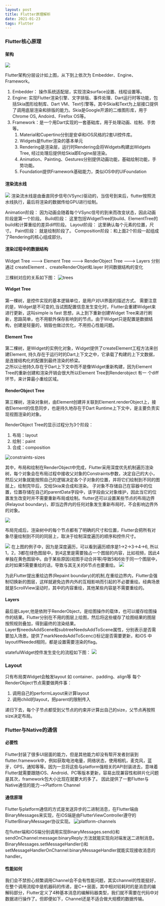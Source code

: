 ```yaml
---
layout: post
title: Flutter原理解析
date: 2021-01-23
tags: Flutter
---
```


###  Flutter核心原理
#### 架构

![](http://image.smartjames.cn/mweb/20210123/16113907879588.png)

Flutter架构分层设计如上图，从下到上依次为 Embedder、Engine、Framework。
1. Embedder： 操作系统适配层，实现渲染surface设置、线程设置等。
2. Engine: 实现Flutter渲染引擎、文字排版、事件处理、Dart运行时等功能，包括Skia图形绘制库、Dart VM、Text引擎等。其中Skia和Text为上层接口提供了调用底层渲染和排版的能力。Skia是Google开源的二维图形库，用于Chrome OS, Andoird、Firefox OS等。
3. Framework：是一个用Dart实现的一套基础库，用于处理动画、绘制、手势等。
    1. Material和Cupertino分别是安卓和iOS风格的2套UI控件库。
    2. Widgets是flutter渲染的基本单元
    3. Rendering是渲染层，运行时Rendering会将Widgets构建出Widgets Tree, 经过处理后提供给Skia即Engine层渲染。
    4. Animation、Painting、Gestures分别提供动画功能，基础绘制功能，手势功能。
    5. Foundation提供Framework基础能力，类似iOS中的UIFoundation

#### 渲染流水线
![](http://image.smartjames.cn/mweb/20210124/16114180611048.png)
渲染流水线是由垂直同步信号(VSync)驱动的，当信号到来后，flutter按照流水线执行，最后将渲染的数据传给GPU进行绘制。

Animation阶段： 因为动画会随着每个VSync信号的到来而改变状态，因此动画阶段是第一个阶段。
Build阶段： 这里包括WidgetTree的build、ElementTree的build和计算重绘的差异diff阶段。 
Layout阶段： 这里确认每个元素的位置，尺寸。
Paint阶段： 就是绘制阶段了。
Composition阶段：和上面2个阶段一起组成了Rendering的核心组成部分。

#### 渲染过程中的数据结构

Widget Tree ---> Element Tree ---> RenderObject Tree ---> Layers
分别通过 createElement 、createRenderObjet和.layer 时间数据结构的变化

三棵树对应的关系如下图：
![trees](http://image.smartjames.cn/mweb/20210124/16114633031322.png)

#### Widget Tree
第一棵树，是控件实现的基本逻辑单位，是用户对UI界面的描述方式。
需要注意的是，Widget是不可变的,当试图配置信息发生变化时，Flutter会重建Widget来进行更新，这叫simple is fast 思想，从上到下重新创建Widget Tree来进行刷新，思路简单，也不用额外保存影响到的节点。由于Widget只是配置是数据结构，创建是轻量的，销毁也做过优化，不用担心性能问题。

#### Element Tree
第二棵树，是Widget的实例化对象，Widget提供了createElement工程方法来创建Element, 持久存在于运行时的Dart上下文之中，它承载了构建的上下文数据，是连接结构化的配置到最终渲染的桥梁。  
之所以让他持久存在于Dart上下文中而不是像Widget重新构建，因为Element Tree的重新创建和渲染开销会很大所以Element Tree到Renderobject 有一 个diff环节，来计算最小重绘区域。  

#### RenderObject Tree
第三棵树，渲染对象树，由Element创建并关联到Element.renderObject上，接收Element的信息同步，也是持久地存在于Dart Runtime上下文中，是主要负责实现视图渲染的对象。

RenderObject Tree的显示过程分为3个阶段：
1. 布局：layout
2. 绘制：paint
3. 合成：composition

![constraints-sizes](http://image.smartjames.cn/mweb/20210125/16115434865809.png)

其中，布局和绘制在RenderObject中完成，Flutter采用深度优先机制遍历渲染树，每个对象会在布局过程中接收父对象的Constraints参数，决定自己的大小，然后父对象就能按照自己的逻辑决定各个子对象的位置，并将它们绘制到不同的图层上，绘制完毕后，交给Skia来合成和渲染。
子对象不存储自己在容器中的位置，位置存储在自己的parentData字段中，该字段由父对象维护，因此当它的位置发生改变时并不需要重新布局或绘制。flutter还可以设置某些节点的布局边界(Relayout boundary)，即当边界内的任何对象发生重新布局时，不会影响边界外的对象。

![](http://image.smartjames.cn/mweb/20210125/16115438356224.png)

布局完成后，渲染树中的每个节点都有了明确的尺寸和位置，Flutter会把所有对象尽量绘制到不同的同层上，取决于绘制深度遍历的顺序和控件尺寸。

![](http://image.smartjames.cn/mweb/20210125/16115449093431.png)
在上图的例子中，因为是深度遍历，可以看到遍历顺序是1->2->3->4->6,
所以1，2，3都在绿色图层中，到4这里是需要独占一个图层的内容，比如视频，因此4单独在黄色图层中。由于某些原因(视图手动合并等)导致5和6处于同一个图层中，此时如果5需要重绘的话，导致与其无关的6节点也要重绘。
![](http://image.smartjames.cn/mweb/20210125/16115538489061.png)

为此Flutter提出重绘边界(Repaint boundary)的机制,在重绘边界内，Flutter会强制切换新的图层，这样就避免边界内外的互相影响而引起的不必要重绘。经典场景就是ScrollView滚动时，其中的内容重绘，其他某些内容是不需要重绘的。
#### Layers
最后是Layer,他是依附于RenderObject，是绘图操作的载体，也可以缓存绘图操作的结果。Flutter分别在不用的图层上绘图，然后将这些缓存了绘图结果的图层按照规则叠加，得到最终的渲染结果。  
Layer有needsAddScene和subtreeNeedsAddToScene属性，分别表示是否需要加入场景。提供了markNeedsAddToScenc()标记是否需要更新，和iOS 中layoutIfNeeded相同，都是设置需要渲染的flag。

statefulWidget控件发生变化的流程如下图：
![](http://image.smartjames.cn/mweb/20210125/16115412635238.png)



### Layout
只有布局类Widget会触发layout 如 container、padding、align等
每个RenderObject节点需要做两件事：
1. 调用自己的performLayout来计算layout
2. 调用child的layout，把parent的限制传入

递归下去，每个子节点都受到父节点的约束并计算出自己的size，父节点再按照size决定布局。

### Flutter与Native的通信
#### 必要性
Flutter封装了很多UI层面的能力，但是其他能力却没有帮开发者封装到flutter.framework中，例如获取电池电量，网络状态，使用相机，麦克风，蓝牙，GPS，通知等等。因为一旦将这些与platform强相关的API封装进去，意味着Flutter就需要跟随iOS、Android、PC等版本更新，容易出现兼容性和碎片化问题是其次，framework包大小比现在就要大的多了。
因此提供了一套Flutter与Native通信的能力-->Platform Channel

#### 通信原理
Flutter与platform通信的方式是发送异步的二进制消息，在Flutter端由BinaryMessages来实现，在iOS端是由FlutterViewController遵守的FlutterBinaryMessager协议实现。
![platform-channels](http://image.smartjames.cn/mweb/20210125/16115595586698.png)

在flutter端和iOS端分别调用实现BinaryMessages.send()和sendOnChannel:message:binaryReply:方法就能实现向对端发送二进制消息。
BinaryMessages.setMessageHandler()和setMessageHandlerOnChannel:binaryMessageHandler就能实现接收消息的handler。

#### 性能如何
我们会不禁担心频繁调用Channel会不会有性能问题，其实channel的性能挺好，在整个调用流程中是机器码的传递，是C++层面，其中相对较耗时的是消息的编解码部分，Flutter定义了4种基本消息的编解码器类型，我们就不需要在代码中对数据进行操作了。但即便如下，Channel还是不适合做大规模的数据传输。
